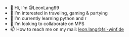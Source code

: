 - 👋 Hi, I’m @LeonLang99
- 👀 I’m interested in traveling, gaming & partying
- 🌱 I’m currently learning python and r
- 💞️ I’m looking to collaborate on MPS
- 📫 How to reach me on my mail: leon.lang@fsi-winf.de

<!---
LeonLang99/LeonLang99 is a ✨ special ✨ repository because its `README.md` (this file) appears on your GitHub profile.
You can click the Preview link to take a look at your changes.
--->
